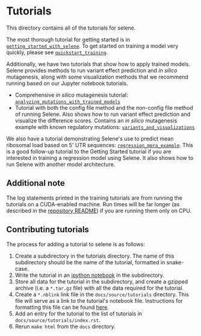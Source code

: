 # Tutorials

This directory contains all of the tutorials for selene.

The most thorough tutorial for getting started is in [`getting_started_with_selene`](https://github.com/FunctionLab/selene/tree/master/tutorials/getting_started_with_selene).
To get started on training a model very quickly, please see [`quickstart_training`](https://github.com/FunctionLab/selene/tree/master/tutorials/quickstart_training).

Additionally, we have two tutorials that show how to apply trained models. Selene provides methods to run variant effect prediction and _in silico_ mutagenesis, along with some visualization methods that we recommend running based on our Jupyter notebook tutorials.

- Comprehensive _in silico_ mutagenesis tutorial: [`analyzing_mutations_with_trained_models`](https://github.com/FunctionLab/selene/tree/master/tutorials/analyzing_mutations_with_trained_models)
- Tutorial with both the config file method and the non-config file method of running Selene. Also shows how to run variant effect prediction and visualize the difference scores. Contains an _in silico_ mutagenesis example with known regulatory mutations: [`variants_and_visualizations`](https://github.com/FunctionLab/selene/tree/master/tutorials/variants_and_visualizations)

We also have a tutorial demonstrating Selene's use to predict mean ribosomal load based on 5' UTR sequences: [`regression_mpra_example`](https://github.com/FunctionLab/selene/tree/master/tutorials/regression_mpra_example). This is a good follow-up tutorial to the Getting Started tutorial if you are interested in training a regression model using Selene. It also shows how to run Selene with another model architecture. 

## Additional note
The log statements printed in the training tutorials are from running the tutorials on a CUDA-enabled machine. Run times will be far longer (as described in the [repository README](https://github.com/FunctionLab/selene#tutorials)) if you are running them only on CPU.

## Contributing tutorials

The process for adding a tutorial to selene is as follows:

1. Create a subdirectory in the tutorials directory. The name of this subdirectory should be the name of the tutorial, formatted in snake-case.
2. Write the tutorial in an [ipython notebook](https://ipython.org/notebook.html) in the subdirectory.
3. Store all data for the tutorial in the subdirectory, and create a gzipped archive (i.e. a `*.tar.gz` file) with all the data required for the tutorial.
4. Create a `*.nblink` link file in the `docs/source/tutorials` directory. This file will serve as a link to the tutorial's notebook file. Instructions for formatting this file can be found [here](https://github.com/vidartf/nbsphinx-link).
5. Add an entry for the tutorial to the list of tutorials in `docs/source/tutorials/index.rst`.
6. Rerun `make html` from the `docs` directory.

